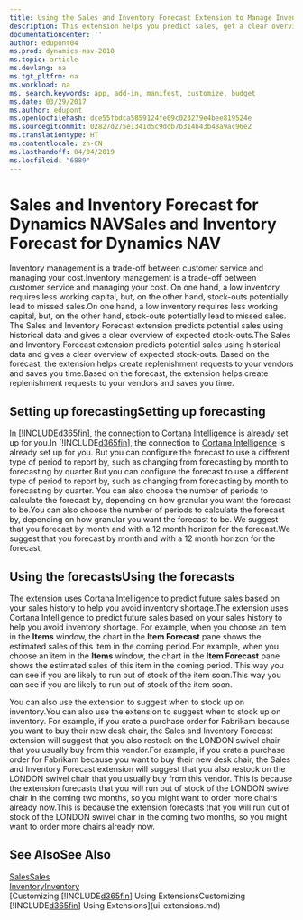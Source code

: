 ```yaml
---
title: Using the Sales and Inventory Forecast Extension to Manage Inventory
description: This extension helps you predict sales, get a clear overview of expected stock-outs, and even helps you create replenishment requests to vendors.
documentationcenter: ''
author: edupont04
ms.prod: dynamics-nav-2018
ms.topic: article
ms.devlang: na
ms.tgt_pltfrm: na
ms.workload: na
ms. search.keywords: app, add-in, manifest, customize, budget
ms.date: 03/29/2017
ms.author: edupont
ms.openlocfilehash: dce55fbdca5859124fe09c023279e4bee819524e
ms.sourcegitcommit: 02827d275e1341d5c9ddb7b314b43b48a9ac96e2
ms.translationtype: HT
ms.contentlocale: zh-CN
ms.lasthandoff: 04/04/2019
ms.locfileid: "6889"
---
```

# <a name="sales-and-inventory-forecast-for-dynamics-nav"></a><span data-ttu-id="ae562-103">Sales and Inventory Forecast for Dynamics NAV</span><span class="sxs-lookup"><span data-stu-id="ae562-103">Sales and Inventory Forecast for Dynamics NAV</span></span>
<span data-ttu-id="ae562-104">Inventory management is a trade-off between customer service and managing your cost.</span><span class="sxs-lookup"><span data-stu-id="ae562-104">Inventory management is a trade-off between customer service and managing your cost.</span></span> <span data-ttu-id="ae562-105">On one hand, a low inventory requires less working capital, but, on the other hand, stock-outs potentially lead to missed sales.</span><span class="sxs-lookup"><span data-stu-id="ae562-105">On one hand, a low inventory requires less working capital, but, on the other hand, stock-outs potentially lead to missed sales.</span></span> <span data-ttu-id="ae562-106">The Sales and Inventory Forecast extension predicts potential sales using historical data and gives a clear overview of expected stock-outs.</span><span class="sxs-lookup"><span data-stu-id="ae562-106">The Sales and Inventory Forecast extension predicts potential sales using historical data and gives a clear overview of expected stock-outs.</span></span> <span data-ttu-id="ae562-107">Based on the forecast, the extension helps create replenishment requests to your vendors and saves you time.</span><span class="sxs-lookup"><span data-stu-id="ae562-107">Based on the forecast, the extension helps create replenishment requests to your vendors and saves you time.</span></span>  

## <a name="setting-up-forecasting"></a><span data-ttu-id="ae562-108">Setting up forecasting</span><span class="sxs-lookup"><span data-stu-id="ae562-108">Setting up forecasting</span></span>
<span data-ttu-id="ae562-109">In [!INCLUDE[d365fin](includes/d365fin_md.md)], the connection to [Cortana Intelligence](https://www.microsoft.com/en-us/cloud-platform/what-is-cortana-intelligence-suite) is already set up for you.</span><span class="sxs-lookup"><span data-stu-id="ae562-109">In [!INCLUDE[d365fin](includes/d365fin_md.md)], the connection to [Cortana Intelligence](https://www.microsoft.com/en-us/cloud-platform/what-is-cortana-intelligence-suite) is already set up for you.</span></span> <span data-ttu-id="ae562-110">But you can configure the forecast to use a different type of period to report by, such as changing from forecasting by month to forecasting by quarter.</span><span class="sxs-lookup"><span data-stu-id="ae562-110">But you can configure the forecast to use a different type of period to report by, such as changing from forecasting by month to forecasting by quarter.</span></span> <span data-ttu-id="ae562-111">You can also choose the number of periods to calculate the forecast by, depending on how granular you want the forecast to be.</span><span class="sxs-lookup"><span data-stu-id="ae562-111">You can also choose the number of periods to calculate the forecast by, depending on how granular you want the forecast to be.</span></span> <span data-ttu-id="ae562-112">We suggest that you forecast by month and with a 12 month horizon for the forecast.</span><span class="sxs-lookup"><span data-stu-id="ae562-112">We suggest that you forecast by month and with a 12 month horizon for the forecast.</span></span>  

## <a name="using-the-forecasts"></a><span data-ttu-id="ae562-113">Using the forecasts</span><span class="sxs-lookup"><span data-stu-id="ae562-113">Using the forecasts</span></span>
<span data-ttu-id="ae562-114">The extension uses Cortana Intelligence to predict future sales based on your sales history to help you avoid inventory shortage.</span><span class="sxs-lookup"><span data-stu-id="ae562-114">The extension uses Cortana Intelligence to predict future sales based on your sales history to help you avoid inventory shortage.</span></span> <span data-ttu-id="ae562-115">For example, when you choose an item in the **Items** window, the chart in the **Item Forecast** pane shows the estimated sales of this item in the coming period.</span><span class="sxs-lookup"><span data-stu-id="ae562-115">For example, when you choose an item in the **Items** window, the chart in the **Item Forecast** pane shows the estimated sales of this item in the coming period.</span></span> <span data-ttu-id="ae562-116">This way you can see if you are likely to run out of stock of the item soon.</span><span class="sxs-lookup"><span data-stu-id="ae562-116">This way you can see if you are likely to run out of stock of the item soon.</span></span>  

<span data-ttu-id="ae562-117">You can also use the extension to suggest when to stock up on inventory.</span><span class="sxs-lookup"><span data-stu-id="ae562-117">You can also use the extension to suggest when to stock up on inventory.</span></span> <span data-ttu-id="ae562-118">For example, if you crate a purchase order for Fabrikam because you want to buy their new desk chair, the Sales and Inventory Forecast extension will suggest that you also restock on the LONDON swivel chair that you usually buy from this vendor.</span><span class="sxs-lookup"><span data-stu-id="ae562-118">For example, if you crate a purchase order for Fabrikam because you want to buy their new desk chair, the Sales and Inventory Forecast extension will suggest that you also restock on the LONDON swivel chair that you usually buy from this vendor.</span></span> <span data-ttu-id="ae562-119">This is because the extension forecasts that you will run out of stock of the LONDON swivel chair in the coming two months, so you might want to order more chairs already now.</span><span class="sxs-lookup"><span data-stu-id="ae562-119">This is because the extension forecasts that you will run out of stock of the LONDON swivel chair in the coming two months, so you might want to order more chairs already now.</span></span>  

## <a name="see-also"></a><span data-ttu-id="ae562-120">See Also</span><span class="sxs-lookup"><span data-stu-id="ae562-120">See Also</span></span>
[<span data-ttu-id="ae562-121">Sales</span><span class="sxs-lookup"><span data-stu-id="ae562-121">Sales</span></span>](sales-manage-sales.md)  
[<span data-ttu-id="ae562-122">Inventory</span><span class="sxs-lookup"><span data-stu-id="ae562-122">Inventory</span></span>](inventory-manage-inventory.md)  
[<span data-ttu-id="ae562-123">Customizing [!INCLUDE[d365fin](includes/d365fin_md.md)] Using Extensions</span><span class="sxs-lookup"><span data-stu-id="ae562-123">Customizing [!INCLUDE[d365fin](includes/d365fin_md.md)] Using Extensions</span></span>](ui-extensions.md)  
